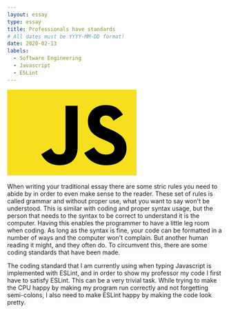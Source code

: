```yaml
---
layout: essay
type: essay
title: Professionals have standards
# All dates must be YYYY-MM-DD format!
date: 2020-02-13
labels:
  - Software Engineering
  - Javascript
  - ESLint
---
```


<img class="ui tiny right spaced image" src="../images/javascript.png">

When writing your traditional essay there are some stric rules you need to abide by in order to even make sense to the reader. These set of rules is called grammar and without proper use, what you want to say won't be understood. This is similar with coding and proper syntax usage, but the person that needs to the syntax to be correct to understand it is the computer. Having this enables the programmer to have a little leg room when coding. As long as the syntax is fine, your code can be formatted in a number of ways and the computer won't complain. But another human reading it might, and they often do. To circumvent this, there are some coding standards that have been made.

The coding standard that I am currently using when typing Javascript is implemented with ESLint, and in order to show my professor my code  I first have to satisfy ESLint. This can be a very trivial task. While trying to make the CPU happy by making my program run correctly and not forgetting semi-colons, I also need to make ESLint happy by making the code look pretty.


